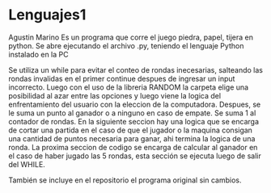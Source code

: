 # Lenguajes1
Agustin Marino
Es un programa que corre el juego piedra, papel, tijera en python. 
Se abre ejecutando el archivo .py, teniendo el lenguaje Python instalado en la PC 

Se utiliza un while para evitar el conteo de rondas inecesarias, 
salteando las rondas invalidas en el primer continue despues de ingresar un input incorrecto.
Luego con el uso de la libreria RANDOM la carpeta elige una posibilidad al azar entre las opciones 
y luego viene la logica del enfrentamiento del usuario con la eleccion de la computadora.
Despues, se le suma un punto al ganador o a ninguno en caso de empate.
Se suma 1 al contador de rondas.
En la siguiente seccion hay una logica que se encarga de cortar una partida en el caso de que 
el jugador o la maquina consigan una cantidad de puntos necesaria para ganar, ahi termina la logica de una ronda.
La proxima seccion de codigo se encarga de calcular al ganador en el caso de haber jugado las 5 rondas, 
esta sección se ejecuta luego de salir del WHILE.

También se incluye en el repositorio el programa original sin cambios.